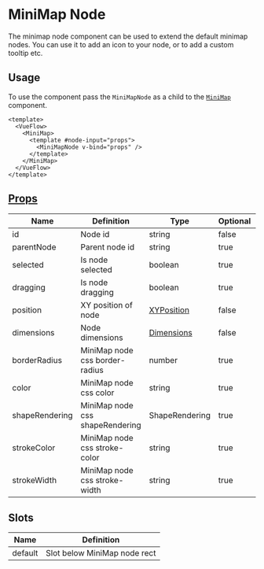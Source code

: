 # MiniMap Node

The minimap node component can be used to extend the default minimap nodes.
You can use it to add an icon to your node, or to add a custom tooltip etc.

## Usage

To use the component pass the `MiniMapNode` as a child to the [`MiniMap`](/guide/components/minimap.html/) component.

```vue
<template>
  <VueFlow>
    <MiniMap>
      <template #node-input="props">
        <MiniMapNode v-bind="props" />
      </template>
    </MiniMap>
  </VueFlow>
</template>
```

## [Props](/typedocs/interfaces/MiniMapNodeProps.html/)

| Name           | Definition                      | Type                                                | Optional | Default |
|----------------|---------------------------------|-----------------------------------------------------|----------|---------|
| id             | Node id                         | string                                              | false    | -       |
| parentNode     | Parent node id                  | string                                              | true     | -       |
| selected       | Is node selected                | boolean                                             | true     | false   |
| dragging       | Is node dragging                | boolean                                             | true     | false   |
| position       | XY position of node             | [XYPosition](/typedocs/interfaces/XYPosition.html/) | false    | -       |
| dimensions     | Node dimensions                 | [Dimensions](/typedocs/interfaces/Dimensions.html/) | false    | -       |
| borderRadius   | MiniMap node css border-radius  | number                                              | true     | -       |
| color          | MiniMap node css color          | string                                              | true     | -       |
| shapeRendering | MiniMap node css shapeRendering | ShapeRendering                                      | true     | -       |
| strokeColor    | MiniMap node css stroke-color   | string                                              | true     | -       |
| strokeWidth    | MiniMap node css stroke-width   | string                                              | true     | -       |

## Slots

| Name    | Definition                   |
|---------|------------------------------|
| default | Slot below MiniMap node rect |

